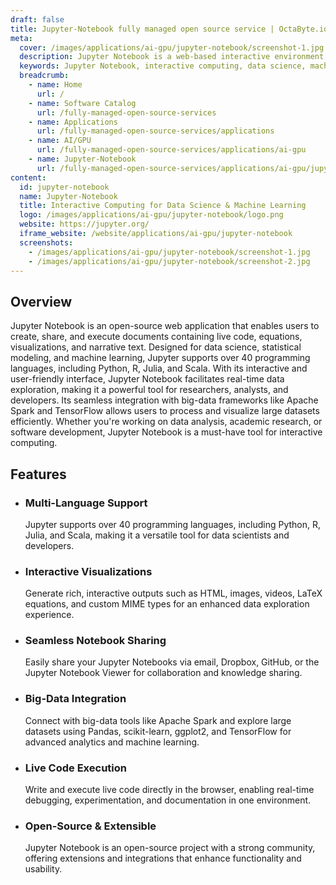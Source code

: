 ```yaml
---
draft: false
title: Jupyter-Notebook fully managed open source service | OctaByte.io
meta:
  cover: /images/applications/ai-gpu/jupyter-notebook/screenshot-1.jpg
  description: Jupyter Notebook is a web-based interactive environment for coding, data analysis, and visualization. It supports multiple programming languages and integrates with big-data tools like Apache Spark and TensorFlow.
  keywords: Jupyter Notebook, interactive computing, data science, machine learning, Python, R, Julia, big data, Apache Spark, data visualization, statistical modeling, live coding, open-source, JupyterLab, Pandas, TensorFlow
  breadcrumb:
    - name: Home
      url: /
    - name: Software Catalog
      url: /fully-managed-open-source-services
    - name: Applications
      url: /fully-managed-open-source-services/applications
    - name: AI/GPU
      url: /fully-managed-open-source-services/applications/ai-gpu
    - name: Jupyter-Notebook
      url: /fully-managed-open-source-services/applications/ai-gpu/jupyter-notebook
content:
  id: jupyter-notebook
  name: Jupyter-Notebook
  title: Interactive Computing for Data Science & Machine Learning
  logo: /images/applications/ai-gpu/jupyter-notebook/logo.png
  website: https://jupyter.org/
  iframe_website: /website/applications/ai-gpu/jupyter-notebook
  screenshots:
    - /images/applications/ai-gpu/jupyter-notebook/screenshot-1.jpg
    - /images/applications/ai-gpu/jupyter-notebook/screenshot-2.jpg
---
```


## Overview

Jupyter Notebook is an open-source web application that enables users to create, share, and execute documents containing live code, equations, visualizations, and narrative text. Designed for data science, statistical modeling, and machine learning, Jupyter supports over 40 programming languages, including Python, R, Julia, and Scala. With its interactive and user-friendly interface, Jupyter Notebook facilitates real-time data exploration, making it a powerful tool for researchers, analysts, and developers. Its seamless integration with big-data frameworks like Apache Spark and TensorFlow allows users to process and visualize large datasets efficiently. Whether you're working on data analysis, academic research, or software development, Jupyter Notebook is a must-have tool for interactive computing.

## Features

- ### Multi-Language Support

  Jupyter supports over 40 programming languages, including Python, R, Julia, and Scala, making it a versatile tool for data scientists and developers.

- ### Interactive Visualizations

  Generate rich, interactive outputs such as HTML, images, videos, LaTeX equations, and custom MIME types for an enhanced data exploration experience.

- ### Seamless Notebook Sharing

  Easily share your Jupyter Notebooks via email, Dropbox, GitHub, or the Jupyter Notebook Viewer for collaboration and knowledge sharing.

- ### Big-Data Integration

  Connect with big-data tools like Apache Spark and explore large datasets using Pandas, scikit-learn, ggplot2, and TensorFlow for advanced analytics and machine learning.

- ### Live Code Execution

  Write and execute live code directly in the browser, enabling real-time debugging, experimentation, and documentation in one environment.

- ### Open-Source & Extensible

  Jupyter Notebook is an open-source project with a strong community, offering extensions and integrations that enhance functionality and usability.
